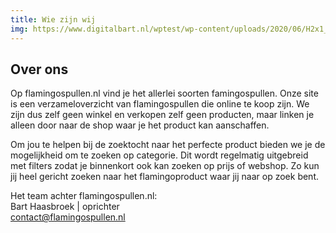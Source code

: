 ```yaml
---
title: Wie zijn wij
img: https://www.digitalbart.nl/wptest/wp-content/uploads/2020/06/H2x1_Amiibo_main.jpg
---
```


## Over ons

Op flamingospullen.nl vind je het allerlei soorten famingospullen. Onze site is een verzameloverzicht van flamingospullen die online te koop zijn. We zijn dus zelf geen winkel en verkopen zelf geen producten, maar linken je alleen door naar de shop waar je het product kan aanschaffen.

Om jou te helpen bij de zoektocht naar het perfecte product bieden we je de mogelijkheid om te zoeken op categorie. Dit wordt regelmatig uitgebreid met filters zodat je binnenkort ook kan zoeken op prijs of webshop. Zo kun jij heel gericht zoeken naar het flamingoproduct waar jij naar op zoek bent.

Het team achter flamingospullen.nl:\
Bart Haasbroek | oprichter\
contact@flamingospullen.nl
